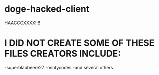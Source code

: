 # doge-hacked-client
HAACCCXXXX!!!!

# I DID NOT CREATE SOME OF THESE FILES CREATORS INCLUDE:
-superblaubeere27
-mintycodes
-and several others
